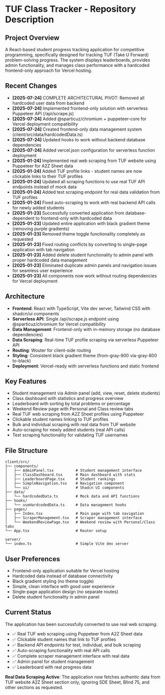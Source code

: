 # TUF Class Tracker - Repository Description

## Project Overview
A React-based student progress tracking application for competitive programming, specifically designed for tracking TUF (Take U Forward) problem-solving progress. The system displays leaderboards, provides admin functionality, and manages class performance with a hardcoded frontend-only approach for Vercel hosting.

## Recent Changes
- **[2025-07-24]** COMPLETE ARCHITECTURAL PIVOT: Removed all hardcoded user data from backend
- **[2025-07-24]** Implemented frontend-only solution with serverless Puppeteer API (/api/scrape.js)
- **[2025-07-24]** Added @sparticuz/chromium + puppeteer-core for Vercel deployment compatibility
- **[2025-07-24]** Created frontend-only data management system (client/src/data/hardcodedData.ts)
- **[2025-07-24]** Updated hooks to work without backend database dependencies
- **[2025-07-24]** Added vercel.json configuration for serverless function deployment
- **[2025-01-24]** Implemented real web scraping from TUF website using Puppeteer for A2Z Sheet data
- **[2025-01-24]** Added TUF profile links - student names are now clickable links to their TUF profiles
- **[2025-01-24]** Updated all scraping functions to use real TUF API endpoints instead of mock data
- **[2025-01-24]** Added test scraping endpoint for real data validation from TUF profiles
- **[2025-01-24]** Fixed auto-scraping to work with real backend API calls for newly added students
- **[2025-01-23]** Successfully converted application from database-dependent to frontend-only with hardcoded data
- **[2025-01-23]** Updated entire application with black gradient theme (removing purple gradients)
- **[2025-01-23]** Removed theme toggle functionality completely as requested
- **[2025-01-23]** Fixed routing conflicts by converting to single-page application with tab navigation
- **[2025-01-23]** Added delete student functionality to admin panel with proper hardcoded data management
- **[2025-01-23]** Eliminated duplicate admin panels and navigation issues for seamless user experience
- **[2025-01-23]** All components now work without routing dependencies for Vercel deployment

## Architecture
- **Frontend**: React with TypeScript, Vite dev server, Tailwind CSS with shadcn/ui components
- **Serverless API**: Single /api/scrape.js endpoint using @sparticuz/chromium for Vercel compatibility
- **Data Management**: Frontend-only with in-memory storage (no database dependencies)
- **Data Scraping**: Real-time TUF profile scraping via serverless Puppeteer API
- **Routing**: Wouter for client-side routing
- **Styling**: Consistent black gradient theme (from-gray-900 via-gray-800 to-black)
- **Deployment**: Vercel-ready with serverless functions and static frontend

## Key Features
- Student management via Admin panel (add, view, reset, delete students)
- Class dashboard with statistics and progress overview
- Leaderboard with sorting by total problems or percentage
- Weekend Review page with Personal and Class review tabs
- Real TUF web scraping from A2Z Sheet profiles using Puppeteer
- Clickable student names linking to TUF profiles
- Bulk and individual scraping with real data from TUF website
- Auto-scraping for newly added students (real API calls)
- Test scraping functionality for validating TUF usernames

## File Structure
```
client/src/
├── components/
│   ├── AdminPanel.tsx          # Student management interface
│   ├── ClassDashboard.tsx      # Main dashboard with stats
│   ├── LeaderboardPage.tsx     # Student rankings
│   ├── SimpleNavigation.tsx    # Navigation component
│   └── ui/                     # Shadcn UI components
├── data/
│   └── hardcodedData.ts        # Mock data and API functions
├── hooks/
│   └── useHardcodedData.ts     # Data management hooks
├── pages/
│   ├── Index.tsx               # Main page with tab navigation
│   ├── ScraperManagement.tsx   # Scraper management interface
│   └── WeekendReviewPage.tsx   # Weekend review with Personal/Class tabs
└── App.tsx                     # Router setup

server/
└── index.ts                    # Simple Vite dev server
```

## User Preferences
- Frontend-only application suitable for Vercel hosting
- Hardcoded data instead of database connectivity
- Black gradient styling (no theme toggle)
- Simple, clean interface with good user experience
- Single-page application design (no separate routes)
- Delete student functionality in admin panel

## Current Status
The application has been successfully converted to use real web scraping:
- ✅ Real TUF web scraping using Puppeteer from A2Z Sheet data
- ✅ Clickable student names that link to TUF profiles
- ✅ Backend API endpoints for test, individual, and bulk scraping
- ✅ Auto-scraping functionality with real API calls
- ✅ Complete scraper management interface with real data
- ✅ Admin panel for student management
- ✅ Leaderboard with real progress data

**Real Data Scraping Active**: The application now fetches authentic data from TUF website A2Z Sheet section only, ignoring SDE Sheet, Blind 75, and other sections as requested.